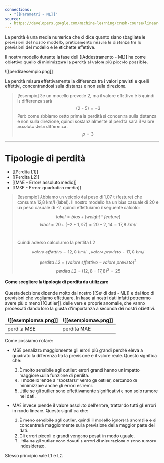 ```yaml
---
connections:
  - "[[Parametri - ML]]"
source:
  - https://developers.google.com/machine-learning/crash-course/linear-regression/loss?hl=it
---
```

  La perdità è una media numerica che ci dice quanto siano sbagliate le previsioni del nostro modello, praticamente misura la distanza tra le previsioni del modello e le etichette effettive.

Il nostro modello durante la fase dell'[[Addestramento - ML]] ha come obiettivo quello di minimizzare la perdità al valore più piccolo possibile.

![[perditaesempio.png]]

La perdità misura effettivamente la differenza tra i valori previsti e quelli effettivi, concentrandosi sulla distanza e non sulla direzione.

>[!esempio]
>Se un modello prevede 2, ma il valore effettivo è 5 quindi la differenza sarà 
>$$(2-5)=-3$$
>Però come abbiamo detto prima la perdità si concentra sulla distanza e non sulla direzione, quindi sostanzialmente al perdità sarà il valore assoluto della differenza:
>$$p=3$$


---

# Tipologie di perdità

- [[Perdita L1]]
- [[Perdita L2]]
- [[MAE - Errore assoluto medio]]
- [[MSE - Errore quadratico medio]]

>[!esempio]
>Abbiamo un veicolo dal peso di 1,07 t (feature) che consuma 12,8 km/l (label).
>Il nostro modello ha un bias casuale di 20 e un peso casuale di -2, quindi effettuiamo il seguente calcolo:
>
>$$label=bias+(weight*feature)$$
>$$label=20+(-2*1,07)=20-2,14=17,8\ km/l$$
>\
>\
>Quindi adesso calcoliamo la perdita L2
>
>$$valore\ effettivo=12,8\ km/l\ \ ,valore\ previsto=17,8\ km/l$$
>
>$$perdita\ L2=(valore\ effettivo-valore\ previsto)^2$$
>$$perdita\ L2=(12,8-17,8)^2=25$$
>
 

#### Come scegliere la tipologia di perdita da utilizzare

Questa decisione dipende molto dal nostro [[Set di dati - ML]] e dal tipo di previsioni che vogliamo effettuare.
In base ai nostri dati infatti potremmo avere più o meno [[Outlier]], delle vere e proprie anomalie, che vanno processati dando loro la giusta d'importanza a seconda dei nostri obiettivi. 

| ![[esempiomse.png]] | ![[esempiomae.png]] |
| ------------------- | ------------------- |
| perdita MSE         | perdita MAE         |
Come possiamo notare:

- MSE penalizza maggiormente gli errori più grandi perché eleva al quadrato la differenza tra la previsione e il valore reale. Questo significa che:
	
	3. È molto sensibile agli outlier: errori grandi hanno un impatto maggiore sulla funzione di perdita.
	2. Il modello tende a “spostarsi” verso gli outlier, cercando di minimizzare anche gli errori estremi.
	1. Utile se gli outlier sono effettivamente significativi e non solo rumore nei dati.

- MAE invece prende il valore assoluto dell’errore, trattando tutti gli errori in modo lineare. Questo significa che:

	1. È meno sensibile agli outlier, quindi il modello ignorerà anomalie e si concentrerà maggiormente sulla previsione della maggior parte dei dati.
	2. Gli errori piccoli e grandi vengono pesati in modo uguale.
	3. Utile se gli outlier sono dovuti a errori di misurazione o sono rumore indesiderato.

Stesso principio vale L1 e L2.